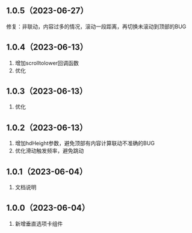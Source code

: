 ## 1.0.5（2023-06-27）
修复：非联动，内容过多的情况，滚动一段距离，再切换未滚动到顶部的BUG
## 1.0.4（2023-06-13）
1. 增加scrolltolower回调函数
2. 优化
## 1.0.3（2023-06-13）
1. 优化
## 1.0.2（2023-06-13）
1. 增加hdHeight参数，避免顶部有内容计算联动不准确的BUG
2. 优化滑动触发频率，避免跳动
## 1.0.1（2023-06-04）
1. 文档说明
## 1.0.0（2023-06-04）
1. 新增垂直选项卡组件
